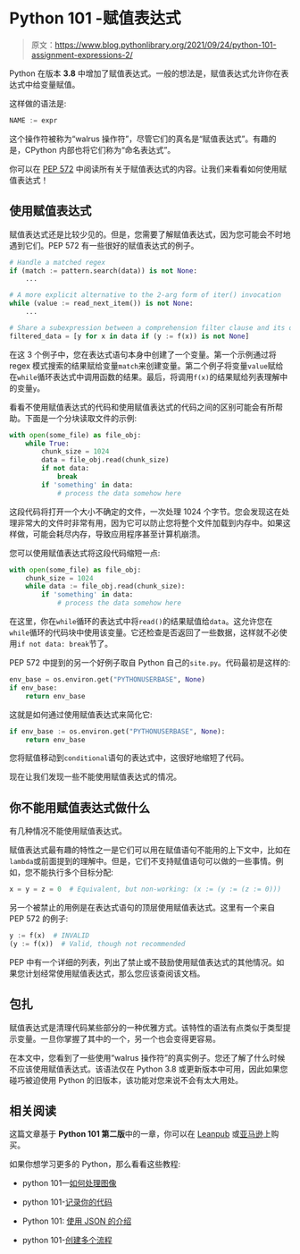 # Python 101 -赋值表达式

> 原文：<https://www.blog.pythonlibrary.org/2021/09/24/python-101-assignment-expressions-2/>

Python 在版本 **3.8** 中增加了赋值表达式。一般的想法是，赋值表达式允许你在表达式中给变量赋值。

这样做的语法是:

```py
NAME := expr

```

这个操作符被称为“walrus 操作符”，尽管它们的真名是“赋值表达式”。有趣的是，CPython 内部也将它们称为“命名表达式”。

你可以在 [PEP 572](https://www.python.org/dev/peps/pep-0572/) 中阅读所有关于赋值表达式的内容。让我们来看看如何使用赋值表达式！

## 使用赋值表达式

赋值表达式还是比较少见的。但是，您需要了解赋值表达式，因为您可能会不时地遇到它们。PEP 572 有一些很好的赋值表达式的例子。

```py
# Handle a matched regex
if (match := pattern.search(data)) is not None:
    ...

# A more explicit alternative to the 2-arg form of iter() invocation
while (value := read_next_item()) is not None:
    ...

# Share a subexpression between a comprehension filter clause and its output
filtered_data = [y for x in data if (y := f(x)) is not None]

```

在这 3 个例子中，您在表达式语句本身中创建了一个变量。第一个示例通过将 regex 模式搜索的结果赋给变量`match`来创建变量。第二个例子将变量`value`赋给在`while`循环表达式中调用函数的结果。最后，将调用`f(x)`的结果赋给列表理解中的变量`y`。

看看不使用赋值表达式的代码和使用赋值表达式的代码之间的区别可能会有所帮助。下面是一个分块读取文件的示例:

```py
with open(some_file) as file_obj:
    while True:
        chunk_size = 1024
        data = file_obj.read(chunk_size)
        if not data:
            break
        if 'something' in data:
            # process the data somehow here

```

这段代码将打开一个大小不确定的文件，一次处理 1024 个字节。您会发现这在处理非常大的文件时非常有用，因为它可以防止您将整个文件加载到内存中。如果这样做，可能会耗尽内存，导致应用程序甚至计算机崩溃。

您可以使用赋值表达式将这段代码缩短一点:

```py
with open(some_file) as file_obj:
    chunk_size = 1024
    while data := file_obj.read(chunk_size):
        if 'something' in data:
            # process the data somehow here

```

在这里，你在`while`循环的表达式中将`read()`的结果赋值给`data`。这允许您在`while`循环的代码块中使用该变量。它还检查是否返回了一些数据，这样就不必使用`if not data: break`节了。

PEP 572 中提到的另一个好例子取自 Python 自己的`site.py`。代码最初是这样的:

```py
env_base = os.environ.get("PYTHONUSERBASE", None)
if env_base:
    return env_base

```

这就是如何通过使用赋值表达式来简化它:

```py
if env_base := os.environ.get("PYTHONUSERBASE", None):
    return env_base

```

您将赋值移动到`conditional`语句的表达式中，这很好地缩短了代码。

现在让我们发现一些不能使用赋值表达式的情况。

## 你不能用赋值表达式做什么

有几种情况不能使用赋值表达式。

赋值表达式最有趣的特性之一是它们可以用在赋值语句不能用的上下文中，比如在`lambda`或前面提到的理解中。但是，它们不支持赋值语句可以做的一些事情。例如，您不能执行多个目标分配:

```py
x = y = z = 0  # Equivalent, but non-working: (x := (y := (z := 0)))

```

另一个被禁止的用例是在表达式语句的顶层使用赋值表达式。这里有一个来自 PEP 572 的例子:

```py
y := f(x)  # INVALID
(y := f(x))  # Valid, though not recommended

```

PEP 中有一个详细的列表，列出了禁止或不鼓励使用赋值表达式的其他情况。如果您计划经常使用赋值表达式，那么您应该查阅该文档。

## 包扎

赋值表达式是清理代码某些部分的一种优雅方式。该特性的语法有点类似于类型提示变量。一旦你掌握了其中的一个，另一个也会变得更容易。

在本文中，您看到了一些使用“walrus 操作符”的真实例子。您还了解了什么时候不应该使用赋值表达式。该语法仅在 Python 3.8 或更新版本中可用，因此如果您碰巧被迫使用 Python 的旧版本，该功能对您来说不会有太大用处。

## 相关阅读

这篇文章基于 **Python 101 第二版**中的一章，你可以在 [Leanpub](https://leanpub.com/py101) 或[亚马逊](https://amzn.to/2Zo1ARG)上购买。

如果你想学习更多的 Python，那么看看这些教程:

*   python 101—[如何处理图像](https://www.blog.pythonlibrary.org/2021/09/14/python-101-how-to-work-with-images/)

*   python 101-[记录你的代码](https://www.blog.pythonlibrary.org/2021/09/12/documenting-code/)

*   Python 101: [使用 JSON 的介绍](https://www.blog.pythonlibrary.org/2020/09/15/python-101-an-intro-to-working-with-json/)

*   python 101-[创建多个流程](https://www.blog.pythonlibrary.org/2020/07/15/python-101-creating-multiple-processes/)